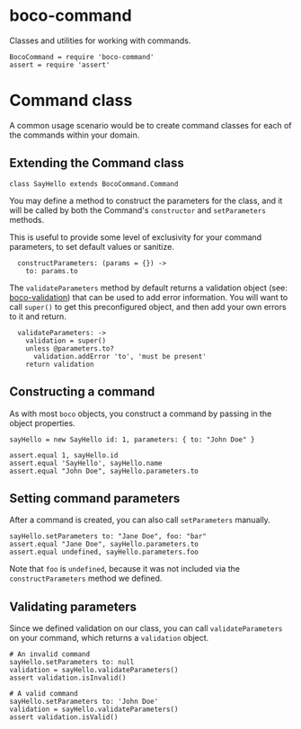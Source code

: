 boco-command
================================================================================

Classes and utilities for working with commands.

    BocoCommand = require 'boco-command'
    assert = require 'assert'


# Command class

A common usage scenario would be to create command classes for each of the commands within your domain.

## Extending the Command class

    class SayHello extends BocoCommand.Command

You may define a method to construct the parameters for the class, and it will be called by both the Command's `constructor` and `setParameters` methods.

This is useful to provide some level of exclusivity for your command parameters, to set default values or sanitize.

      constructParameters: (params = {}) ->
        to: params.to

The `validateParameters` method by default returns a validation object (see: [boco-validation]) that can be used to add error information. You will want to call `super()` to get this preconfigured object, and then add your own errors to it and return.

      validateParameters: ->
        validation = super()
        unless @parameters.to?
          validation.addError 'to', 'must be present'
        return validation


## Constructing a command

As with most `boco` objects, you construct a command by passing in the object properties.

    sayHello = new SayHello id: 1, parameters: { to: "John Doe" }

    assert.equal 1, sayHello.id
    assert.equal 'SayHello', sayHello.name
    assert.equal "John Doe", sayHello.parameters.to

## Setting command parameters

After a command is created, you can also call `setParameters` manually.

    sayHello.setParameters to: "Jane Doe", foo: "bar"
    assert.equal "Jane Doe", sayHello.parameters.to
    assert.equal undefined, sayHello.parameters.foo

Note that `foo` is `undefined`, because it was not included via the `constructParameters` method we defined.

## Validating parameters

Since we defined validation on our class, you can call `validateParameters` on your command, which returns a `validation` object.

    # An invalid command
    sayHello.setParameters to: null
    validation = sayHello.validateParameters()
    assert validation.isInvalid()

    # A valid command
    sayHello.setParameters to: 'John Doe'
    validation = sayHello.validateParameters()
    assert validation.isValid()


[boco-validation]: https://github.com/bocodigitalmedia/boco-validation
